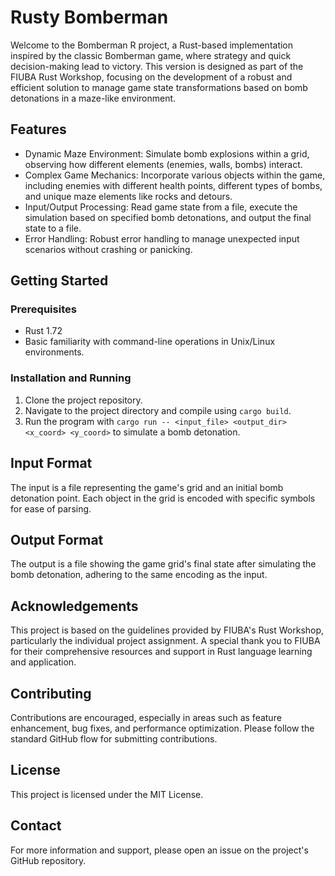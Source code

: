 # Rusty Bomberman

Welcome to the Bomberman R project, a Rust-based implementation inspired by the classic Bomberman game, where strategy and quick decision-making lead to victory. This version is designed as part of the FIUBA Rust Workshop, focusing on the development of a robust and efficient solution to manage game state transformations based on bomb detonations in a maze-like environment.

## Features

- Dynamic Maze Environment: Simulate bomb explosions within a grid, observing how different elements (enemies, walls, bombs) interact.
- Complex Game Mechanics: Incorporate various objects within the game, including enemies with different health points, different types of bombs, and unique maze elements like rocks and detours.
- Input/Output Processing: Read game state from a file, execute the simulation based on specified bomb detonations, and output the final state to a file.
- Error Handling: Robust error handling to manage unexpected input scenarios without crashing or panicking.

## Getting Started

### Prerequisites

- Rust 1.72
- Basic familiarity with command-line operations in Unix/Linux environments.

### Installation and Running

1. Clone the project repository.
2. Navigate to the project directory and compile using `cargo build`.
3. Run the program with `cargo run -- <input_file> <output_dir> <x_coord> <y_coord>` to simulate a bomb detonation.

## Input Format

The input is a file representing the game's grid and an initial bomb detonation point. Each object in the grid is encoded with specific symbols for ease of parsing.

## Output Format

The output is a file showing the game grid's final state after simulating the bomb detonation, adhering to the same encoding as the input.

## Acknowledgements

This project is based on the guidelines provided by FIUBA's Rust Workshop, particularly the individual project assignment. A special thank you to FIUBA for their comprehensive resources and support in Rust language learning and application.

## Contributing

Contributions are encouraged, especially in areas such as feature enhancement, bug fixes, and performance optimization. Please follow the standard GitHub flow for submitting contributions.

## License

This project is licensed under the MIT License.

## Contact

For more information and support, please open an issue on the project's GitHub repository.
